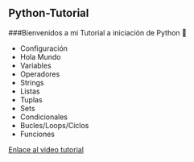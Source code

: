 ## Python-Tutorial
###Bienvenidos a mi Tutorial a iniciación de Python 🐍
- Configuración
- Hola Mundo
- Variables
- Operadores
- Strings
- Listas
- Tuplas
- Sets
- Condicionales
- Bucles/Loops/Ciclos
- Funciones

[Enlace al video tutorial](https://www.youtube.com)
